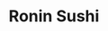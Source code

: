 ---
layout: place
title: "Ronin Sushi"
permalink: /michigan/royal-oak/ronin-sushi.html
stateAbbr: MI
stateName: Michigan
cityName: Royal Oak
seo:
  name: "Ronin Sushi"
  type: Restaurant
  links: https://roninsushi.com/?y_source=1_MTk5MTUxNjItNzE1LWxvY2F0aW9uLndlYnNpdGU%3D
description: "Stylish sushi place & happy hour hot spot offers Japanese & fusion fare, plus an intimate lounge. Ronin Sushi serves delicious sushi in Royal Oak, Michigan. Try fresh Japanese dishes for a great dining experience. Available for takeout, and dinner."
place_id: ChIJjW8NQUHPJIgRcdSP933HGco
photos:
  - name: >-
      places/ChIJjW8NQUHPJIgRcdSP933HGco/photos/AeeoHcIHpYClJrs3waJ66K_Q_ak8jYx8JKs2w98_PAaEcO1_i_iOD1o_YSiylxMkSLmLjRQTu4bwUxrOc8264HRnwTLzzpYpci4kjd4KiDe5b-zGJEIrrgTNR4kTcfnjeT7E3EEISIuJWgKxpuVw-X5wJ07J_broTQoRyWpN0sXLO8YnnGuxbG77bsBerNMswF19XKAej252i2x4JDkXBtqxUuoaNM42u-9VUcGmdh8E7CdOdcrpd7BTlFXrxdxngrnuspbD9tVCzfSeZQZv0g_HYolor0HTC2Sjy77QtOuNzq7LMy0pgDBA7JIvgBlEPHXCAIbmPmZHCbqqWMSybcE5QEM8vzQn0Xn91mlM0y4EphnDvusCGm3-gJ14WY8xT5j5CjBglIMJ084ZdGphZjUy7YbjKYCjNVcVsTh2nBl4foTetg
    widthPx: 4032
    heightPx: 3024
    authorAttributions:
      - displayName: Tower News
        uri: https://maps.google.com/maps/contrib/102423878804654149623
        photoUri: >-
          https://lh3.googleusercontent.com/a-/ALV-UjWGNBENQrODbWh9MU3UkYSINXayKiKF0OsEeBQGPHoq9THiHmkb=s100-p-k-no-mo
    flagContentUri: >-
      https://www.google.com/local/imagery/report/?cb_client=maps_api_places.places_api&image_key=!1e10!2sCIHM0ogKEICAgICBpeSTVA&hl=en-US
    googleMapsUri: >-
      https://www.google.com/maps/place//data=!3m4!1e2!3m2!1sCIHM0ogKEICAgICBpeSTVA!2e10!4m2!3m1!1s0x8824cf41410d6f8d:0xca19c77df78fd471
  - name: >-
      places/ChIJjW8NQUHPJIgRcdSP933HGco/photos/AeeoHcIqqBXXjijctbpGG_UIcieIban6hQd6m9L5zuLAvSBfLW-x0tl6VxVsXJ3O9oupeBkeCw0LT8mmv-pIgDiUlbjZjvdZhRzs21SM6VKrJRd5p6fS0qrUZVE5yG_369MHnm0aXCef8sNzZ5i83MZXo9aD5bzvo1Fm17ZYv2XWjnc3LrbQVOyYlbnYxmM0j3-U-efALqhG0VIEvVmsUeekx6B226LendIuqXmWih5EKv7z62Ss-6zKgbD1QqDeg9mDNjHBgDTMtlhidrx5r4LNL4E-w7o3LxFhK9GmFE09E8Robw
    widthPx: 950
    heightPx: 576
    authorAttributions:
      - displayName: Ronin Sushi
        uri: https://maps.google.com/maps/contrib/107158953837026701293
        photoUri: >-
          https://lh3.googleusercontent.com/a-/ALV-UjVk3c9O5Z90FgfuZZXoKdhkgtY2sPYfkIC9fpSdx4un7Gxz7YDJ=s100-p-k-no-mo
    flagContentUri: >-
      https://www.google.com/local/imagery/report/?cb_client=maps_api_places.places_api&image_key=!1e10!2sAF1QipNExW-tig_yQchwmwNW4n0BioRl6mqgUgU6UP1Y&hl=en-US
    googleMapsUri: >-
      https://www.google.com/maps/place//data=!3m4!1e2!3m2!1sAF1QipNExW-tig_yQchwmwNW4n0BioRl6mqgUgU6UP1Y!2e10!4m2!3m1!1s0x8824cf41410d6f8d:0xca19c77df78fd471
  - name: >-
      places/ChIJjW8NQUHPJIgRcdSP933HGco/photos/AeeoHcIxD9qQzRZ4dkz-wIFquA1ULS9d8xK6GVZXnf68vgH3_-Y6TH4d0gXNZ-voTh4QOnJh1vK6LY598fk6lfVdaa0106i136JyvzxEyYxES6JdO8417O2KhrOx2R3A56lFfeUIRsJ3bYDKxM0lpZPvYdyzwmy27xkgi9XB9GaeDofztkYZbJOdtrnyPmv4bRI_bhqbo3Ja0NJBfvFWOWuJbBaAm9kKfI3fM-XyfZshcny9mSsClJwfF0ZX8qNuO9wENw3obp1zohyDLjntSNtqk_G7nnZmkC0hM-yaEB3ZaWIvs2-pM2G-ewQf1-_mg6EebWDg8aWZ4Z8knnXtvyp49ET5MqWaR0vnvAZw93nO46IyDCgRUsxHufP3epoKajCFsdC_5UWo6eS6v3UQYDXA-2OrvM_njMWl0_8zlp3U4Lo
    widthPx: 4032
    heightPx: 3024
    authorAttributions:
      - displayName: Merrell McCann
        uri: https://maps.google.com/maps/contrib/114231034446741994814
        photoUri: >-
          https://lh3.googleusercontent.com/a-/ALV-UjV8ZQO3EjeTbYr5ttduuDW3BZGhRbm2uCaUxglMhUen2zYMsiYJ=s100-p-k-no-mo
    flagContentUri: >-
      https://www.google.com/local/imagery/report/?cb_client=maps_api_places.places_api&image_key=!1e10!2sCIHM0ogKEICAgMCInP_cOw&hl=en-US
    googleMapsUri: >-
      https://www.google.com/maps/place//data=!3m4!1e2!3m2!1sCIHM0ogKEICAgMCInP_cOw!2e10!4m2!3m1!1s0x8824cf41410d6f8d:0xca19c77df78fd471
  - name: >-
      places/ChIJjW8NQUHPJIgRcdSP933HGco/photos/AeeoHcJBF9xIVgHhe1rSMdnVxP4OsD34o74ObGo7_VQs3RXYuIyH0HAH_qSfBGsK_yygU1JsyStQguI4tHioNkBHn622p7OW712GflAV8dJ8tPPYapXeHjrsIBBf7CJwHixA2GF6hQQmVmD1ssZXwWcC9rdILuaiuR8kLhTIQss34MwIdRidtEosVVs8R3gpJYKnqEDXPXvEafB0Ky4DjD_Wo_wonj7_7cMUgbXiEQNf74KhORTAXBxaY7ahtovqYMzRV9pb0q_vl0fpH6TGMTNLBN443Ryj3gPOUBE7VxvJJpI7Dw
    widthPx: 2849
    heightPx: 1897
    authorAttributions:
      - displayName: Ronin Sushi
        uri: https://maps.google.com/maps/contrib/107158953837026701293
        photoUri: >-
          https://lh3.googleusercontent.com/a-/ALV-UjVk3c9O5Z90FgfuZZXoKdhkgtY2sPYfkIC9fpSdx4un7Gxz7YDJ=s100-p-k-no-mo
    flagContentUri: >-
      https://www.google.com/local/imagery/report/?cb_client=maps_api_places.places_api&image_key=!1e10!2sAF1QipOG1eCI0a1WNYRRiNTqnA7eSamPQyjtcyXKq3P3&hl=en-US
    googleMapsUri: >-
      https://www.google.com/maps/place//data=!3m4!1e2!3m2!1sAF1QipOG1eCI0a1WNYRRiNTqnA7eSamPQyjtcyXKq3P3!2e10!4m2!3m1!1s0x8824cf41410d6f8d:0xca19c77df78fd471
  - name: >-
      places/ChIJjW8NQUHPJIgRcdSP933HGco/photos/AeeoHcIj8Qk_kDmUQwDCuiaxR1UpJKa9HX6BKUSi9tfJif-h77f3PPjm3YELI3dT2mxkWXJadrSnQ76DwYtOqQsTanH85R_PcKSgmSwHgeWeGYB60rDW50fdLFGxkeGeAX3Jk3JET-cEqDiXh8Ke2qzzxBHOPpWxQSW40vSoi5u8Yj6j6EoWNt2cXJXa7ANV84AZNm9uvpWt0AiAHA5ydIS_Ky1dB8tQTfVZnFgvV7eNsDK3tWxJgBszNFSsmhYpPtN2dSbt6RnzYI_3haYr4k5Bk8LXOs8mWFOOjcLjkQqyxMcXqQzR3HHvsBVdq02pgJRoG98htKWquQVvSDJ-SBl_yDJ-FBfs40urJGDzfLqOFZgbn5rNtE2buhMP90eAT68Atsbsp460mM9Ma3334rJyw91zvZEFfchQ0pSXqlNAbERVavRE
    widthPx: 4000
    heightPx: 3000
    authorAttributions:
      - displayName: Alan S
        uri: https://maps.google.com/maps/contrib/103023734893643225669
        photoUri: >-
          https://lh3.googleusercontent.com/a-/ALV-UjV2_6lh5gYr3mjBFv0-ACnZrD3JP7_5MI6RXseA4XdbwnEQtN7ufA=s100-p-k-no-mo
    flagContentUri: >-
      https://www.google.com/local/imagery/report/?cb_client=maps_api_places.places_api&image_key=!1e10!2sCIHM0ogKEICAgIDbv-yQ6wE&hl=en-US
    googleMapsUri: >-
      https://www.google.com/maps/place//data=!3m4!1e2!3m2!1sCIHM0ogKEICAgIDbv-yQ6wE!2e10!4m2!3m1!1s0x8824cf41410d6f8d:0xca19c77df78fd471
  - name: >-
      places/ChIJjW8NQUHPJIgRcdSP933HGco/photos/AeeoHcKko9zpKn1gpn7_sxPzQRH-rj3I-JJ5L_ktQ4ehxSEcUD3AxVC4MfRM2q_eC1nmJkeVAGMPgjCRnIUtev9Nq9TYLAAizSBWaD8CcGYUV4RpraY43E6TVZLG1wlDOyPSMScMOoyCQyxitpcjBXofo7kP5Y0ai_6mPUuy1NmwQrNp92-mbw0x3GZo19yEemcosZ-R_DwgYoSg8E3cAv7KlHRXYDBgZreeB75KcHiXx_CWbY3bmOxC1Jcxf7majrQe_NPxxiVzRfilc2rWSBB2skrU5lsG18M15fQzjxkg_hvSmP_Cji9E-qPreIPA6NgtrCq50Nj_iKDHRxAOc73fEi4d-fHQ0nF9eq-0J7Ym3Nlbt44XY62rlwMD5OtwFtQE4a2Qj83R8LUDAYGukkJ4IjrODqWiUHf0mh0YjuoFLVd8vJWw
    widthPx: 3024
    heightPx: 4032
    authorAttributions:
      - displayName: Gabriela Alegria
        uri: https://maps.google.com/maps/contrib/117950632816923096436
        photoUri: >-
          https://lh3.googleusercontent.com/a-/ALV-UjWoK-a3qaY7U4Ob2Of3GwYXvuCxkFzsBgPy-ccEghC_1GRy8rx5pw=s100-p-k-no-mo
    flagContentUri: >-
      https://www.google.com/local/imagery/report/?cb_client=maps_api_places.places_api&image_key=!1e10!2sCIHM0ogKEICAgIDb77XanQE&hl=en-US
    googleMapsUri: >-
      https://www.google.com/maps/place//data=!3m4!1e2!3m2!1sCIHM0ogKEICAgIDb77XanQE!2e10!4m2!3m1!1s0x8824cf41410d6f8d:0xca19c77df78fd471
  - name: >-
      places/ChIJjW8NQUHPJIgRcdSP933HGco/photos/AeeoHcLVeytkA4sotB2yTB5dwayLc1nBQojoeQopPqm73m_m6JHlqKLs-0s_IdVd9NCdfw5_7wDFdQhhktM8ebILFJ44-hDkVJZvItPeXoXxszSqSP_LSAbM472J3Ksb36wkDF2FG_OUTzcFhzV6mWCxWEIPMb46_h_TaMAQrRfRtxnEwboKsv3kRvlFLCl0GeDG1VZrAFb0hkkmsOgG8p9rUV8-c4J6jZy0XUJBiTkM8aZxD-zVaIyzUgpOhHFUVDd4XF7d-hBVJ7NWwdYfgtv9eokKIHD-L2AYIQYiwliEzaOfIfT8JoJj2S-s8l-yFy2jyOcY3X6MI_rNG61Ivwx_huXymZxSEBUo2jJqnEuOaBs85pmxmt30NYul12wlnP23M_yoZ4U_M97hW_S2Du-e_We8CW8ZBxJEmvvnUDsH8qNxaQA-
    widthPx: 348
    heightPx: 348
    authorAttributions:
      - displayName: Kirby Burtch
        uri: https://maps.google.com/maps/contrib/115683556689672667579
        photoUri: >-
          https://lh3.googleusercontent.com/a-/ALV-UjWWKJqiVqDSxVp1Z7HoFAh_9dSP9XE8xClAbbInpKz13A0G3vM=s100-p-k-no-mo
    flagContentUri: >-
      https://www.google.com/local/imagery/report/?cb_client=maps_api_places.places_api&image_key=!1e10!2sCIHM0ogKEICAgICh4-WZjgE&hl=en-US
    googleMapsUri: >-
      https://www.google.com/maps/place//data=!3m4!1e2!3m2!1sCIHM0ogKEICAgICh4-WZjgE!2e10!4m2!3m1!1s0x8824cf41410d6f8d:0xca19c77df78fd471
  - name: >-
      places/ChIJjW8NQUHPJIgRcdSP933HGco/photos/AeeoHcIbCizmZ2zycdZ23RGgWb4tO1Ie-alKahemeZ-0LaxSXhZSs5-dyQEX-J7ouD5rV0-YfhBAGPMVANzd8xB6JQBERQropzggt9bbtkHzisQu0ZY4-xFwzgjM5d49SrGkBYolFcVaa3-5RA776zY2tQz5fSKRWwTiI9jb8NjQdTWgiswKfYr1xwI3OwFU8W677GLnPaLUSZjBWD-aDCTVtKvQJQ6F7PemZDyJhjGlWPwzXWgv__Vn1_qHN16GRKemWsnAiv6VcCh624j-n8MMXMr1SCx6edXSIYAK9awMMAhzb8XPjC-FYdXf0AJ0EUdL1G7v7fyeJ3pKM-rRlrhmbs6hMH9aMnZ7-JZS-bYZfDTNuoN96yfRJrbD5lB9EJwFSMjDsky9EA5YZ9K4Y3NcWEdO7FzchY5pYS9D92-Q5RFuu0Wl
    widthPx: 2261
    heightPx: 2546
    authorAttributions:
      - displayName: Erick Bzovi
        uri: https://maps.google.com/maps/contrib/105891212436033967708
        photoUri: >-
          https://lh3.googleusercontent.com/a-/ALV-UjXIHnf8crmdPoBCl38_ZTQvmOc25KhKVIpxO4PSvhaCmHc9jhkQ=s100-p-k-no-mo
    flagContentUri: >-
      https://www.google.com/local/imagery/report/?cb_client=maps_api_places.places_api&image_key=!1e10!2sCIHM0ogKEICAgIDxhZ_1oAE&hl=en-US
    googleMapsUri: >-
      https://www.google.com/maps/place//data=!3m4!1e2!3m2!1sCIHM0ogKEICAgIDxhZ_1oAE!2e10!4m2!3m1!1s0x8824cf41410d6f8d:0xca19c77df78fd471
  - name: >-
      places/ChIJjW8NQUHPJIgRcdSP933HGco/photos/AeeoHcLzSc5N2L3mG-QX0WhOoyzvHplzebA-HtpgYOhIDyVbH7BzKaqo2Xv5qRRVaW8KTxD2YHs9KuK17tekUXA3BS46kyweHsHHz7PfXG9EL9mc8gLFeMPwXbFYOkyG66am45ZTXwBm4NNmWspK6OfPDUUAw1ZF-Wmac-NX8zWFJqrDk2uqrcoqvxn6t6xZrUMLA70tV-C1b7evju_6-EiRwCBhgiVu2xbcrLZGPLjfgOSzotEn6yDSIylU2vdKZquh-dgXc3zEQjcq5-3J_dQdMdhAS958OdMi0DNRgT-c_H6ov8jCA6k-7_1st-sL9m5ezFuPoswTja1lE9RXS4xoyv2iODTnAL4_OZsZUdvWk7TkWriAjdWeVBiv0JghkyW7tJFpn9Oh2lIzTJISzooZqlv_dwtbGf5OfI7zAbWo7kFU8qLD
    widthPx: 348
    heightPx: 348
    authorAttributions:
      - displayName: Kirby Burtch
        uri: https://maps.google.com/maps/contrib/115683556689672667579
        photoUri: >-
          https://lh3.googleusercontent.com/a-/ALV-UjWWKJqiVqDSxVp1Z7HoFAh_9dSP9XE8xClAbbInpKz13A0G3vM=s100-p-k-no-mo
    flagContentUri: >-
      https://www.google.com/local/imagery/report/?cb_client=maps_api_places.places_api&image_key=!1e10!2sCIHM0ogKEICAgICh4-Xo8wE&hl=en-US
    googleMapsUri: >-
      https://www.google.com/maps/place//data=!3m4!1e2!3m2!1sCIHM0ogKEICAgICh4-Xo8wE!2e10!4m2!3m1!1s0x8824cf41410d6f8d:0xca19c77df78fd471
  - name: >-
      places/ChIJjW8NQUHPJIgRcdSP933HGco/photos/AeeoHcIp8brl0Aas2nzdDJPP6cSmRKp4Krt7mDIwD2iLuJC0Vnw20Z-gIF9eHf40-6_f2_jWcVjxp0r7h2wtG4WCUraNNOKJ6hEexlEqW7CgnVSkkF1rUX8nUkdLwU6j6qU-sd4w78sKMfXcpqdMy1m07eJ4mHwbAotKQDao0Zcb2I7DQHOcyFdozNbriQVCvkVu8v6x5-gMrU87l8hT2XoetqVIyF33I2CZ2NWqYWNbBmb2Ce__xYrocmjq2ZFc0OOWdIepxjg6pIay0pBUDnSTNm2AnM3jladkPzEjtn8w9lDwI1jgLL4dJaB-SHFMMnRxf9T2huJC0VAmyKOfWaZhfAMUvC8NddD0bcwINocXUDknB6XZuhlOjrQLInPJ6fVSYhNL-tDnr9_MnowfXKR_16ie_QRit0PzEglilz4xbtLyjDlz
    widthPx: 348
    heightPx: 348
    authorAttributions:
      - displayName: Kirby Burtch
        uri: https://maps.google.com/maps/contrib/115683556689672667579
        photoUri: >-
          https://lh3.googleusercontent.com/a-/ALV-UjWWKJqiVqDSxVp1Z7HoFAh_9dSP9XE8xClAbbInpKz13A0G3vM=s100-p-k-no-mo
    flagContentUri: >-
      https://www.google.com/local/imagery/report/?cb_client=maps_api_places.places_api&image_key=!1e10!2sCIHM0ogKEICAgICh46XJ_QE&hl=en-US
    googleMapsUri: >-
      https://www.google.com/maps/place//data=!3m4!1e2!3m2!1sCIHM0ogKEICAgICh46XJ_QE!2e10!4m2!3m1!1s0x8824cf41410d6f8d:0xca19c77df78fd471
address: 326 W 4th St, Royal Oak, MI 48067, USA
street: 326 W 4th St
city: Royal Oak
state: MI
zip: '48067'
country: USA
neighborhood: null
latitude: '42.487325'
longitude: '-83.147574'
accessibility_options:
  wheelchairAccessibleParking: true
  wheelchairAccessibleEntrance: true
  wheelchairAccessibleRestroom: true
  wheelchairAccessibleSeating: true
business_status: OPERATIONAL
name: Ronin Sushi
google_maps_links:
  directionsUri: >-
    https://www.google.com/maps/dir//''/data=!4m7!4m6!1m1!4e2!1m2!1m1!1s0x8824cf41410d6f8d:0xca19c77df78fd471!3e0
  placeUri: https://maps.google.com/?cid=14562890213917447281
  writeAReviewUri: >-
    https://www.google.com/maps/place//data=!4m3!3m2!1s0x8824cf41410d6f8d:0xca19c77df78fd471!12e1
  reviewsUri: >-
    https://www.google.com/maps/place//data=!4m4!3m3!1s0x8824cf41410d6f8d:0xca19c77df78fd471!9m1!1b1
  photosUri: >-
    https://www.google.com/maps/place//data=!4m3!3m2!1s0x8824cf41410d6f8d:0xca19c77df78fd471!10e5
primary_type: Sushi Restaurant
opening_hours:
  regular: null
  current: null
secondary_opening_hours:
  regular:
    weekdayDescriptions: null
    type: null
  current:
    weekdayDescriptions: null
    type: null
phone: (248) 546-0888
price_level: PRICE_LEVEL_EXPENSIVE
price_range: null
rating: '4.4'
rating_count: 0
website: https://roninsushi.com/?y_source=1_MTk5MTUxNjItNzE1LWxvY2F0aW9uLndlYnNpdGU%3D
reviews:
  - name: >-
      places/ChIJjW8NQUHPJIgRcdSP933HGco/reviews/ChZDSUhNMG9nS0VJQ0FnTUNJblBfY2F3EAE
    relativePublishTimeDescription: a week ago
    rating: 5
    text:
      text: >-
        I go to Ronin often and always have a great experience. Food is
        delicious & usually worth the price. Very aesthetically pleasing and a
        nice dinner destination.
      languageCode: en
    originalText:
      text: >-
        I go to Ronin often and always have a great experience. Food is
        delicious & usually worth the price. Very aesthetically pleasing and a
        nice dinner destination.
      languageCode: en
    authorAttribution:
      displayName: Merrell McCann
      uri: https://www.google.com/maps/contrib/114231034446741994814/reviews
      photoUri: >-
        https://lh3.googleusercontent.com/a-/ALV-UjV8ZQO3EjeTbYr5ttduuDW3BZGhRbm2uCaUxglMhUen2zYMsiYJ=s128-c0x00000000-cc-rp-mo-ba2
    publishTime: '2025-03-31T05:29:19.919221Z'
    flagContentUri: >-
      https://www.google.com/local/review/rap/report?postId=ChZDSUhNMG9nS0VJQ0FnTUNJblBfY2F3EAE&d=17924085&t=1
    googleMapsUri: >-
      https://www.google.com/maps/reviews/data=!4m6!14m5!1m4!2m3!1sChZDSUhNMG9nS0VJQ0FnTUNJblBfY2F3EAE!2m1!1s0x8824cf41410d6f8d:0xca19c77df78fd471
  - name: >-
      places/ChIJjW8NQUHPJIgRcdSP933HGco/reviews/ChdDSUhNMG9nS0VJQ0FnTUN3cy1QSWh3RRAB
    relativePublishTimeDescription: 3 weeks ago
    rating: 5
    text:
      text: >-
        Okay, the food and the drinks are fire. But I honestly just wanted
        everyone reading to know Mary Lou is the absolute best server ever. Very
        courteous. Very mindful. Very demure. And absolutely hilarious. She
        remembered us the last time we came in and she made me laugh so hard
        when she handed me a bill that had nothing in it because the person I
        was with secretly paid. That made me laugh so hard, I think the whole
        restaurant heard me. Mary Lou is memorable. If you lose her, you have
        lost one of the biggest assets on your team. Treat her as well as she
        treats your guests. I have been all over the world, her service is
        literally world class. Thank you for an amazing service 
      languageCode: en
    originalText:
      text: >-
        Okay, the food and the drinks are fire. But I honestly just wanted
        everyone reading to know Mary Lou is the absolute best server ever. Very
        courteous. Very mindful. Very demure. And absolutely hilarious. She
        remembered us the last time we came in and she made me laugh so hard
        when she handed me a bill that had nothing in it because the person I
        was with secretly paid. That made me laugh so hard, I think the whole
        restaurant heard me. Mary Lou is memorable. If you lose her, you have
        lost one of the biggest assets on your team. Treat her as well as she
        treats your guests. I have been all over the world, her service is
        literally world class. Thank you for an amazing service 
      languageCode: en
    authorAttribution:
      displayName: Heather M
      uri: https://www.google.com/maps/contrib/104155925100801919687/reviews
      photoUri: >-
        https://lh3.googleusercontent.com/a/ACg8ocJf-36Vq1gRFCKi3bMevKVoL-w9u9fDBLP-rG7KPkqfEeXfDg=s128-c0x00000000-cc-rp-mo
    publishTime: '2025-03-21T03:09:41.852368Z'
    flagContentUri: >-
      https://www.google.com/local/review/rap/report?postId=ChdDSUhNMG9nS0VJQ0FnTUN3cy1QSWh3RRAB&d=17924085&t=1
    googleMapsUri: >-
      https://www.google.com/maps/reviews/data=!4m6!14m5!1m4!2m3!1sChdDSUhNMG9nS0VJQ0FnTUN3cy1QSWh3RRAB!2m1!1s0x8824cf41410d6f8d:0xca19c77df78fd471
  - name: >-
      places/ChIJjW8NQUHPJIgRcdSP933HGco/reviews/ChZDSUhNMG9nS0VJQ0FnTUNJbUtDM0xREAE
    relativePublishTimeDescription: 2 weeks ago
    rating: 5
    text:
      text: >-
        Absolutely love this place! Been there just a couple of times but it
        never disappoints. Great food, very relaxing atmosphere. Crispy rice
        crab rangoons are my favorite. Ronin is quite busy on weekends but it’s
        so much worth it! And I love sitting in the open space lounge with the
        big mirror.
      languageCode: en
    originalText:
      text: >-
        Absolutely love this place! Been there just a couple of times but it
        never disappoints. Great food, very relaxing atmosphere. Crispy rice
        crab rangoons are my favorite. Ronin is quite busy on weekends but it’s
        so much worth it! And I love sitting in the open space lounge with the
        big mirror.
      languageCode: en
    authorAttribution:
      displayName: April Fooll
      uri: https://www.google.com/maps/contrib/110812029710737304173/reviews
      photoUri: >-
        https://lh3.googleusercontent.com/a-/ALV-UjVI03VO-ytBJ3NjT6yQ8EtfLybGcqZgSguUDreDPWa0pvKdukPK=s128-c0x00000000-cc-rp-mo
    publishTime: '2025-03-29T23:49:07.377457Z'
    flagContentUri: >-
      https://www.google.com/local/review/rap/report?postId=ChZDSUhNMG9nS0VJQ0FnTUNJbUtDM0xREAE&d=17924085&t=1
    googleMapsUri: >-
      https://www.google.com/maps/reviews/data=!4m6!14m5!1m4!2m3!1sChZDSUhNMG9nS0VJQ0FnTUNJbUtDM0xREAE!2m1!1s0x8824cf41410d6f8d:0xca19c77df78fd471
  - name: >-
      places/ChIJjW8NQUHPJIgRcdSP933HGco/reviews/ChZDSUhNMG9nS0VJQ0FnSUNQeHRxSWJ3EAE
    relativePublishTimeDescription: 4 months ago
    rating: 3
    text:
      text: >-
        Food was very subpar. It was extremely crowded the day we went so maybe
        that’s why? But still, for the prices I expected a little better. Server
        was really sweet but I expected more from the food, a bit of a
        disappointment
      languageCode: en
    originalText:
      text: >-
        Food was very subpar. It was extremely crowded the day we went so maybe
        that’s why? But still, for the prices I expected a little better. Server
        was really sweet but I expected more from the food, a bit of a
        disappointment
      languageCode: en
    authorAttribution:
      displayName: Anusha
      uri: https://www.google.com/maps/contrib/112392068513133043694/reviews
      photoUri: >-
        https://lh3.googleusercontent.com/a/ACg8ocIiX2s8Ef1nauBeOtoEsWugsqPPhQMi5k3a62oyXmg4ghRdmw=s128-c0x00000000-cc-rp-mo-ba3
    publishTime: '2024-11-23T19:49:49.487301Z'
    flagContentUri: >-
      https://www.google.com/local/review/rap/report?postId=ChZDSUhNMG9nS0VJQ0FnSUNQeHRxSWJ3EAE&d=17924085&t=1
    googleMapsUri: >-
      https://www.google.com/maps/reviews/data=!4m6!14m5!1m4!2m3!1sChZDSUhNMG9nS0VJQ0FnSUNQeHRxSWJ3EAE!2m1!1s0x8824cf41410d6f8d:0xca19c77df78fd471
  - name: >-
      places/ChIJjW8NQUHPJIgRcdSP933HGco/reviews/ChdDSUhNMG9nS0VJQ0FnSUNkeVAyZ3h3RRAB
    relativePublishTimeDescription: a year ago
    rating: 4
    text:
      text: >-
        Been here several times! This was the first time I sat at the “sushi
        bar”. It was fine, just a lot brighter light and less room than a table
        or booth which has more of a “cozy vibe”. Typically always a wait
        especially if you are going on the weekends. The food is good and decent
        for sushi. It can feel a little crammed at times but good option if you
        want a louder atmosphere where you can chitchat and the person next to
        you isn’t going to hear your whole convo.
      languageCode: en
    originalText:
      text: >-
        Been here several times! This was the first time I sat at the “sushi
        bar”. It was fine, just a lot brighter light and less room than a table
        or booth which has more of a “cozy vibe”. Typically always a wait
        especially if you are going on the weekends. The food is good and decent
        for sushi. It can feel a little crammed at times but good option if you
        want a louder atmosphere where you can chitchat and the person next to
        you isn’t going to hear your whole convo.
      languageCode: en
    authorAttribution:
      displayName: Danny Ventura
      uri: https://www.google.com/maps/contrib/117597811317709646791/reviews
      photoUri: >-
        https://lh3.googleusercontent.com/a-/ALV-UjW-__5wlxD5A40TLeMjJZCjbIkV4CClH2SaA1cnQaHqbUd2LQH5=s128-c0x00000000-cc-rp-mo-ba3
    publishTime: '2024-02-10T19:49:19.967665Z'
    flagContentUri: >-
      https://www.google.com/local/review/rap/report?postId=ChdDSUhNMG9nS0VJQ0FnSUNkeVAyZ3h3RRAB&d=17924085&t=1
    googleMapsUri: >-
      https://www.google.com/maps/reviews/data=!4m6!14m5!1m4!2m3!1sChdDSUhNMG9nS0VJQ0FnSUNkeVAyZ3h3RRAB!2m1!1s0x8824cf41410d6f8d:0xca19c77df78fd471
parking_options:
  paidParkingLot: true
  paidStreetParking: true
  valetParking: false
  paidGarageParking: true
payment_options:
  acceptsCreditCards: true
  acceptsDebitCards: true
  acceptsCashOnly: false
  acceptsNfc: true
allow_dogs: null
curbside_pickup: null
delivery: false
dine_in: true
good_for_children: false
good_for_groups: true
good_for_sports: false
live_music: null
menu_for_children: false
outdoor_seating: false
reservable: false
restroom: true
serves_beer: true
serves_breakfast: false
serves_brunch: false
serves_cocktails: true
serves_coffee: true
serves_dinner: true
serves_dessert: true
serves_lunch: null
serves_vegetarian_food: true
serves_wine: true
takeout: true
update_category: essentials
summary: >-
  Stylish sushi place & happy hour hot spot offers Japanese & fusion fare, plus
  an intimate lounge.

---